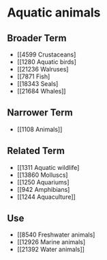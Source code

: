# Aquatic animals  

## Broader Term

- [[4599 Crustaceans]
- [[1280 Aquatic birds]
- [[21236 Walruses]
- [[7871 Fish]
- [[18343 Seals]
- [[21684 Whales]]  

## Narrower Term

- [[1108 Animals]]  

## Related Term

- [[1311 Aquatic wildlife]
- [[13860 Molluscs]
- [[1250 Aquariums]
- [[942 Amphibians]
- [[1244 Aquaculture]]  

## Use

- [[8540 Freshwater animals]
- [[12926 Marine animals]
- [[21392 Water animals]]  


